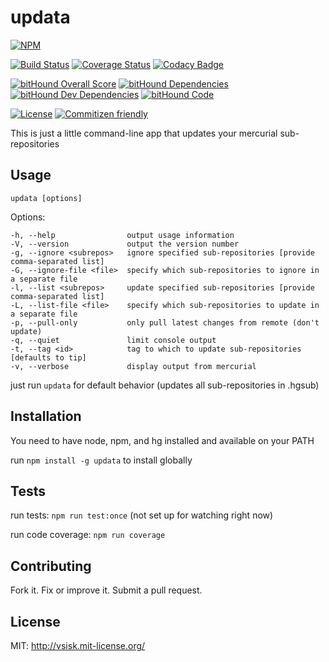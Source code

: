 # updata
[![NPM](
https://nodei.co/npm/updata.png)](
https://nodei.co/npm/updata/)

[![Build Status](
https://img.shields.io/travis/sappharx/hg-subrepo-updater.svg?style=flat-square)](
https://travis-ci.org/sappharx/hg-subrepo-updater)
[![Coverage Status](
https://img.shields.io/coveralls/sappharx/hg-subrepo-updater.svg?style=flat-square)](
https://coveralls.io/github/sappharx/hg-subrepo-updater)
[![Codacy Badge](
https://img.shields.io/codacy/5b9ac87858db4429820bffa8df843a0a.svg?style=flat-square)](
https://www.codacy.com/app/vinnysisk/hg-subrepo-updater)

[![bitHound Overall Score](
https://www.bithound.io/github/sappharx/hg-subrepo-updater/badges/score.svg)](
https://www.bithound.io/github/sappharx/hg-subrepo-updater)
[![bitHound Dependencies](
https://www.bithound.io/github/sappharx/hg-subrepo-updater/badges/dependencies.svg)](
https://www.bithound.io/github/sappharx/hg-subrepo-updater/master/dependencies/npm)
[![bitHound Dev Dependencies](
https://www.bithound.io/github/sappharx/hg-subrepo-updater/badges/devDependencies.svg)](
https://www.bithound.io/github/sappharx/hg-subrepo-updater/master/dependencies/npm)
[![bitHound Code](
https://www.bithound.io/github/sappharx/hg-subrepo-updater/badges/code.svg)](
https://www.bithound.io/github/sappharx/hg-subrepo-updater)

[![License](
https://img.shields.io/:license-mit-blue.svg?style=flat-square)](
http://vsisk.mit-license.org)
[![Commitizen friendly](
https://img.shields.io/badge/commitizen-friendly-brightgreen.svg?style=flat-square)](
http://commitizen.github.io/cz-cli/)

This is just a little command-line app that updates your mercurial sub-repositories

## Usage
`updata [options]`

  Options:

    -h, --help                output usage information
    -V, --version             output the version number
    -g, --ignore <subrepos>   ignore specified sub-repositories [provide comma-separated list]
    -G, --ignore-file <file>  specify which sub-repositories to ignore in a separate file
    -l, --list <subrepos>     update specified sub-repositories [provide comma-separated list]
    -L, --list-file <file>    specify which sub-repositories to update in a separate file
    -p, --pull-only           only pull latest changes from remote (don't update)
    -q, --quiet               limit console output
    -t, --tag <id>            tag to which to update sub-repositories [defaults to tip]
    -v, --verbose             display output from mercurial


just run `updata` for default behavior (updates all sub-repositories in .hgsub)

## Installation
You need to have node, npm, and hg installed and available on your PATH

run `npm install -g updata` to install globally

## Tests
run tests: `npm run test:once` (not set up for watching right now)

run code coverage: `npm run coverage`

## Contributing
Fork it. Fix or improve it. Submit a pull request.

## License
MIT: http://vsisk.mit-license.org/
